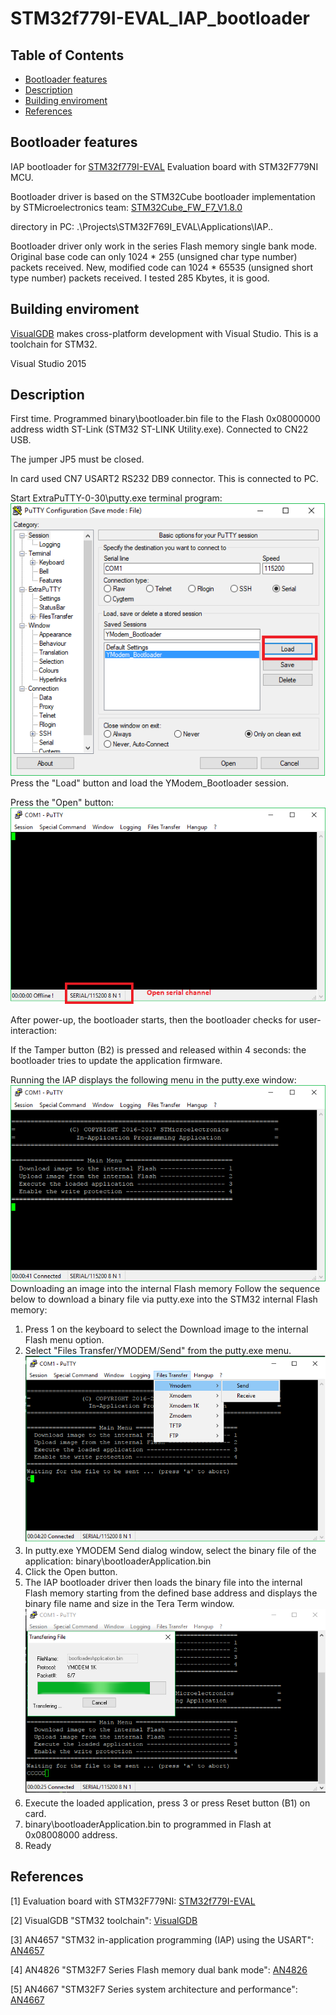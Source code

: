 # STM32f779I-EVAL_IAP_bootloader

## Table of Contents
- [Bootloader features](#bootloader-features)
- [Description](#description)
- [Building enviroment](#building_enviroment)
- [References](#references)

## Bootloader features
IAP bootloader for [STM32f779I-EVAL](http://www.st.com/en/evaluation-tools/stm32f779i-eval.html) Evaluation board with STM32F779NI MCU.

Bootloader driver is based on the STM32Cube bootloader implementation by STMicroelectronics team: [STM32Cube_FW_F7_V1.8.0](http://www.st.com/content/st_com/en/products/embedded-software/mcus-embedded-software/stm32-embedded-software/stm32cube-mcu-packages/stm32cubef7.html)

directory in PC: .\Projects\STM32F769I_EVAL\Applications\IAP\..

Bootloader driver only work in the series Flash memory single bank mode.
Original base code can only 1024 * 255 (unsigned char type number) packets received.
New, modified code can 1024 * 65535 (unsigned short type number) packets received.
I tested 285 Kbytes, it is good.


## Building enviroment

[VisualGDB](https://visualgdb.com/) makes cross-platform development with Visual Studio. This is a toolchain for STM32.

Visual Studio 2015

## Description

First time. Programmed binary\bootloader.bin file to the Flash 0x08000000 address width ST-Link (STM32 ST-LINK Utility.exe). Connected to CN22 USB.

The jumper JP5 must be closed.

In card used CN7 USART2 RS232 DB9 connector. This is connected to PC.

Start ExtraPuTTY-0-30\putty.exe terminal program:
![Bootloader sequence](kep1.png) Press the "Load" button and load the YModem_Bootloader session.

Press the "Open" button:
![Bootloader sequence](kep2.png)

After power-up, the bootloader starts, then the bootloader checks for user-interaction:

If the Tamper button (B2) is pressed and released within 4 seconds: the bootloader tries to update the application firmware.

Running the IAP displays the following menu in the putty.exe window:
![Bootloader sequence](kep3.png)
Downloading an image into the internal Flash memory
Follow the sequence below to download a binary file via putty.exe into the STM32 internal Flash memory:
1. Press 1 on the keyboard to select the Download image to the internal Flash menu option.
2. Select "Files Transfer/YMODEM/Send" from the putty.exe menu.
![Bootloader sequence](kep4.png)
3. In putty.exe YMODEM Send dialog window, select the binary file of the application: binary\bootloaderApplication.bin
4. Click the Open button.
5. The IAP bootloader driver then loads the binary file into the internal Flash memory starting from the defined base address and displays the binary file name and size in the Tera Term window.
![Bootloader sequence](kep5.png) 
6. Execute the loaded application, press 3 or press Reset button (B1) on card.
7. binary\bootloaderApplication.bin to programmed in Flash at 0x08008000 address. 
8. Ready

## References

[1] Evaluation board with STM32F779NI:  [STM32f779I-EVAL](http://www.st.com/en/evaluation-tools/stm32f779i-eval.html)

[2] VisualGDB "STM32 toolchain": [VisualGDB](https://visualgdb.com/)

[3] AN4657 "STM32 in-application programming (IAP) using the USART": [AN4657](http://www.st.com/content/ccc/resource/technical/document/application_note/27/38/37/58/c2/8c/40/07/DM00161366.pdf/files/DM00161366.pdf/jcr:content/translations/en.DM00161366.pdf)

[4] AN4826 "STM32F7 Series Flash memory dual bank mode": [AN4826](http://www.st.com/content/ccc/resource/technical/document/application_note/group0/d2/bd/77/e8/0d/3a/43/cf/DM00266999/files/DM00266999.pdf/jcr:content/translations/en.DM00266999.pdf)

[5] AN4667 "STM32F7 Series system architecture and performance": [AN4667](http://www.st.com/content/ccc/resource/technical/document/application_note/0e/53/06/68/ef/2f/4a/cd/DM00169764.pdf/files/DM00169764.pdf/jcr:content/translations/en.DM00169764.pdf)


